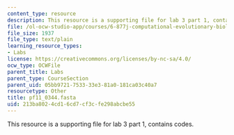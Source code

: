 ```yaml
---
content_type: resource
description: This resource is a supporting file for lab 3 part 1, contains codes.
file: /ol-ocw-studio-app/courses/6-877j-computational-evolutionary-biology-fall-2005/213ba8024cd16cd7cf3cfe298abcbe55_pf11_0344.fasta
file_size: 1937
file_type: text/plain
learning_resource_types:
- Labs
license: https://creativecommons.org/licenses/by-nc-sa/4.0/
ocw_type: OCWFile
parent_title: Labs
parent_type: CourseSection
parent_uid: 05bb9721-7533-33e3-81a0-181ca03c40a7
resourcetype: Other
title: pf11_0344.fasta
uid: 213ba802-4cd1-6cd7-cf3c-fe298abcbe55
---
```

This resource is a supporting file for lab 3 part 1, contains codes.